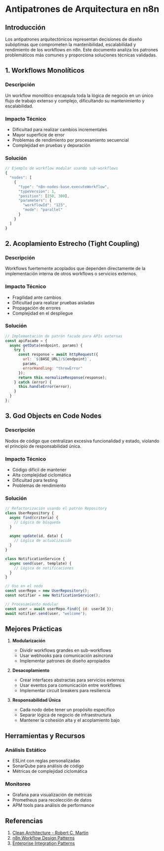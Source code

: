 # Antipatrones de Arquitectura en n8n

## Introducción

Los antipatrones arquitectónicos representan decisiones de diseño subóptimas que comprometen la mantenibilidad, escalabilidad y rendimiento de los workflows en n8n. Este documento analiza los patrones problemáticos más comunes y proporciona soluciones técnicas validadas.

## 1. Workflows Monolíticos

### Descripción
Un workflow monolítico encapsula toda la lógica de negocio en un único flujo de trabajo extenso y complejo, dificultando su mantenimiento y escalabilidad.

### Impacto Técnico
- Dificultad para realizar cambios incrementales
- Mayor superficie de error
- Problemas de rendimiento por procesamiento secuencial
- Complejidad en pruebas y depuración

### Solución
```javascript
// Ejemplo de workflow modular usando sub-workflows
{
  "nodes": [
    {
      "type": "n8n-nodes-base.executeWorkflow",
      "typeVersion": 1,
      "position": [250, 300],
      "parameters": {
        "workflowId": "123",
        "mode": "parallel"
      }
    }
  ]
}
```

## 2. Acoplamiento Estrecho (Tight Coupling)

### Descripción
Workflows fuertemente acoplados que dependen directamente de la implementación interna de otros workflows o servicios externos.

### Impacto Técnico
- Fragilidad ante cambios
- Dificultad para realizar pruebas aisladas
- Propagación de errores
- Complejidad en el despliegue

### Solución
```javascript
// Implementación de patrón facade para APIs externas
const apiFacade = {
  async getData(endpoint, params) {
    try {
      const response = await httpRequest({
        url: `${BASE_URL}/${endpoint}`,
        params,
        errorHandling: "throwError"
      });
      return this.normalizeResponse(response);
    } catch (error) {
      this.handleError(error);
    }
  }
};
```

## 3. God Objects en Code Nodes

### Descripción
Nodos de código que centralizan excesiva funcionalidad y estado, violando el principio de responsabilidad única.

### Impacto Técnico
- Código difícil de mantener
- Alta complejidad ciclomática
- Dificultad para testing
- Problemas de rendimiento

### Solución
```javascript
// Refactorización usando el patrón Repository
class UserRepository {
  async find(criteria) {
    // Lógica de búsqueda
  }
  
  async update(id, data) {
    // Lógica de actualización
  }
}

class NotificationService {
  async send(user, template) {
    // Lógica de notificaciones
  }
}

// Uso en el nodo
const userRepo = new UserRepository();
const notifier = new NotificationService();

// Procesamiento modular
const user = await userRepo.find({ id: userId });
await notifier.send(user, "welcome");
```

## Mejores Prácticas

1. **Modularización**
   - Dividir workflows grandes en sub-workflows
   - Usar webhooks para comunicación asíncrona
   - Implementar patrones de diseño apropiados

2. **Desacoplamiento**
   - Crear interfaces abstractas para servicios externos
   - Usar eventos para comunicación entre workflows
   - Implementar circuit breakers para resiliencia

3. **Responsabilidad Única**
   - Cada nodo debe tener un propósito específico
   - Separar lógica de negocio de infraestructura
   - Mantener la cohesión alta y el acoplamiento bajo

## Herramientas y Recursos

### Análisis Estático
- ESLint con reglas personalizadas
- SonarQube para análisis de código
- Métricas de complejidad ciclomática

### Monitoreo
- Grafana para visualización de métricas
- Prometheus para recolección de datos
- APM tools para análisis de performance

## Referencias

1. [Clean Architecture - Robert C. Martin](https://www.amazon.com/Clean-Architecture-Craftsmans-Software-Structure/dp/0134494164)
2. [n8n Workflow Design Patterns](https://docs.n8n.io/workflows/best-practices/)
3. [Enterprise Integration Patterns](https://www.enterpriseintegrationpatterns.com/)
